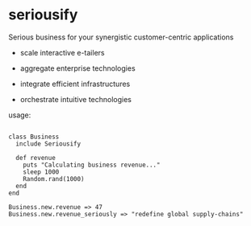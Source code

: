seriousify
==========

Serious business for your synergistic customer-centric applications

- scale interactive e-tailers

- aggregate enterprise technologies

- integrate efficient infrastructures

- orchestrate intuitive technologies

usage:

<pre><code>
class Business
  include Seriousify

  def revenue
    puts "Calculating business revenue..."
    sleep 1000
    Random.rand(1000)
  end
end

Business.new.revenue => 47
Business.new.revenue_seriously => "redefine global supply-chains"
</code></pre>